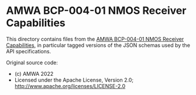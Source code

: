 # AMWA BCP-004-01 NMOS Receiver Capabilities

This directory contains files from the [AMWA BCP-004-01 NMOS Receiver Capabilities](https://github.com/AMWA-TV/bcp-004-01), in particular tagged versions of the JSON schemas used by the API specifications.

Original source code:

- (c) AMWA 2022
- Licensed under the Apache License, Version 2.0; http://www.apache.org/licenses/LICENSE-2.0
